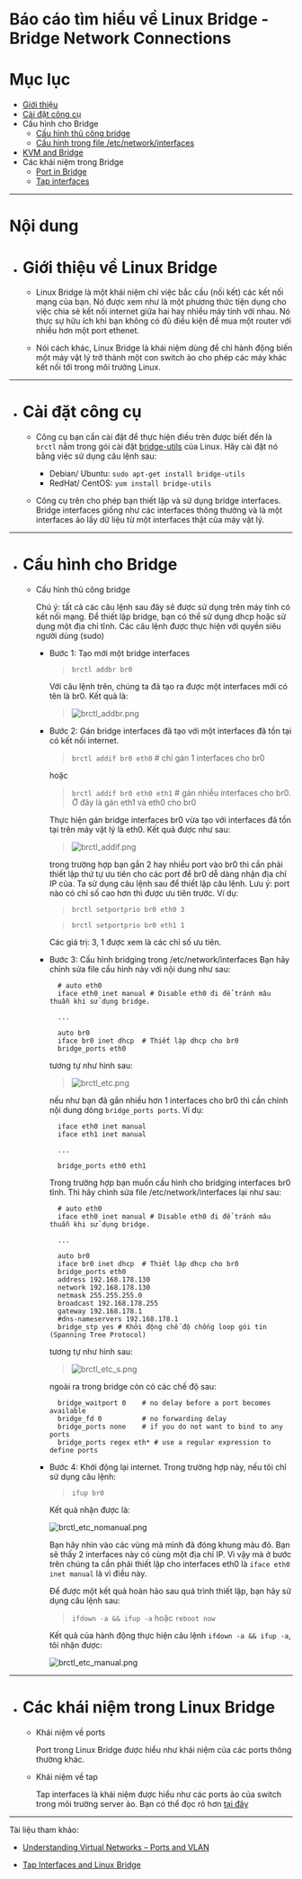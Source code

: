 # Báo cáo tìm hiểu về Linux Bridge - Bridge Network Connections

# Mục lục

- [Giới thiệu](#introduction)
- [Cài đặt công cụ](#installing)
- Cấu hình cho Bridge
	+ [Cấu hình thủ công bridge](#manual-set-up)
	+ [Cấu hình trong file /etc/network/interfaces](#interfaces-set-up)
- <a href="KVM-QEMU.md#kvm-bridging">KVM and Bridge</a>
- Các khái niệm trong Bridge
	+ [Port in Bridge](#concept-port)
	+ [Tap interfaces](#concept-tap)



___

# Nội dung

- # <a name="introduction">Giới thiệu về Linux Bridge</a>

	+ Linux Bridge là một khái niệm chỉ việc bắc cầu (nối kết) các kết nối mạng của bạn. Nó được xem như là một phương thức tiện dụng cho việc chia sẻ kết nối internet giữa hai hay nhiều máy tính với nhau. Nó thực sự hữu ích khi bạn không có đủ điều kiện để mua một router với nhiều hơn một port ethenet.
	
	+ Nói cách khác, Linux Bridge là khái niệm dùng để chỉ hành động biến một máy vật lý trở thành một con switch ảo cho phép các máy khác kết nối tới trong môi trường Linux.

___

- # <a name="installing">Cài đặt công cụ</a>

	+ Công cụ bạn cần cài đặt để thực hiện điều trên được biết đến là `brctl` nằm trong gói cài đặt <a href="https://packages.debian.org/bridge-utils">bridge-utils</a> của Linux. Hãy cài đặt nó bằng việc sử dụng câu lệnh sau:

		+ Debian/ Ubuntu: `sudo apt-get install bridge-utils`
		+ RedHat/ CentOS: `yum install bridge-utils`

	+ Công cụ trên cho phép bạn thiết lập và sử dụng bridge interfaces. Bridge interfaces giống như các interfaces thông thường và là một interfaces ảo lấy dữ liệu từ một interfaces thật của máy vật lý.

___

- # Cấu hình cho Bridge
	- <a name="manual-set-up">Cấu hình thủ công bridge</a>
		
		Chú ý: tất cả các câu lệnh sau đây sẽ được sử dụng trên máy tính có kết nối mạng. Để thiết lập bridge, bạn có thể sử dụng dhcp hoặc sử dụng một địa chỉ tĩnh. Các câu lệnh được thực hiện với quyền siêu người dùng (sudo)

		+ Bước 1: Tạo mới một bridge interfaces
			> `brctl addbr br0`
			
			Với câu lệnh trên, chúng ta đã tạo ra được một interfaces mới có tên là br0. Kết quả là:

			> ![brctl_addbr.png](../Pictures/LinuxBridge/brctl_addbr.png)

		+ Bước 2: Gán bridge interfaces đã tạo với một interfaces đã tồn tại có kết nối internet.
			> `brctl addif br0 eth0` # chỉ gán 1 interfaces cho br0
			
			hoặc

			> `brctl addif br0 eth0 eth1` # gán nhiều interfaces cho br0. Ở đây là gán eth1 và eth0 cho br0

			Thực hiện gán bridge interfaces br0 vừa tạo với interfaces đã tồn tại trên máy vật lý là eth0. Kết quả được như sau:

			> ![brctl_addif.png](../Pictures/LinuxBridge/brctl_addif.png)
			
			trong trường hợp bạn gắn 2 hay nhiều port vào br0 thì cần phải thiết lập thứ tự ưu tiên cho các port để br0 dễ dàng nhận địa chỉ IP của. Ta sử dụng câu lệnh sau để thiết lập câu lệnh. Lưu ý: port nào có chỉ số cao hơn thì được ưu tiên trước. Ví dụ:

			> `brctl setportprio br0 eth0 3`

			> `brctl setportprio br0 eth1 1`

			Các giá trị: 3, 1 được xem là các chỉ số ưu tiên.
		+ Bước 3: Cấu hình bridging trong /etc/network/interfaces  <a name="interfaces-set-up"></a>
			Bạn hãy chỉnh sửa file cấu hình này với nội dung như sau:
      
				
				# auto eth0
				iface eth0 inet manual # Disable eth0 đi để tránh mâu thuẫn khi sử dụng bridge.
        
				...
        
				auto br0
				iface br0 inet dhcp  # Thiết lập dhcp cho br0
				bridge_ports eth0 
			
			tương tự như hình sau:
			> ![brctl_etc.png](../Pictures/LinuxBridge/brctl_etc.png)
			
			nếu như bạn đã gắn nhiều hơn 1 interfaces cho br0 thì cần chỉnh nội dung dòng `bridge_ports ports`. Ví dụ:
				
				iface eth0 inet manual
				iface eth1 inet manual
				
				...

				bridge_ports eth0 eth1


			Trong trường hợp bạn muốn cấu hình cho bridging interfaces br0 tĩnh. Thì hãy chỉnh sửa file /etc/network/interfaces lại như sau:

				# auto eth0
				iface eth0 inet manual # Disable eth0 đi để tránh mâu thuẫn khi sử dụng bridge.
        
				...
        
				auto br0
				iface br0 inet dhcp  # Thiết lập dhcp cho br0
				bridge_ports eth0
				address 192.168.178.130
				network 192.168.178.130
				netmask 255.255.255.0
				broadcast 192.168.178.255
				gateway 192.168.178.1
				#dns-nameservers 192.168.178.1
				bridge_stp yes # Khởi động chế độ chống loop gói tin (Spanning Tree Protocol)
			
			tương tự như hình sau:
			> ![brctl_etc_s.png](../Pictures/LinuxBridge/brctl_etc_s.png)
			
			ngoài ra trong bridge còn có các chế độ sau:

		        bridge_waitport 0    # no delay before a port becomes available
		        bridge_fd 0          # no forwarding delay
		        bridge_ports none    # if you do not want to bind to any ports
		        bridge_ports regex eth* # use a regular expression to define ports


		+ Bước 4: Khởi động lại internet.
			Trong trường hợp này, nếu tôi chỉ sử dụng câu lệnh:
			> `ifup br0`

			Kết quả nhận được là:

			![brctl_etc_nomanual.png](../Pictures/LinuxBridge/brctl_etc_nomanual.png)

			Bạn hãy nhìn vào các vùng mà mình đã đóng khung màu đỏ. Bạn sẽ thấy 2 interfaces này có cùng một địa chỉ IP. Vì vậy mà ở bước trên chúng ta cần phải thiết lập cho interfaces eth0 là `iface eth0 inet manual` là vì điều này.

			Để được một kết quả hoàn hảo sau quá trình thiết lập, bạn hãy sử dụng câu lệnh sau:
			> `ifdown -a && ifup -a` hoặc `reboot now`

			Kết quả của hành động thực hiện câu lệnh `ifdown -a && ifup -a`, tôi nhận được:

			![brctl_etc_manual.png](../Pictures/LinuxBridge/brctl_etc_manual.png)

___

- # Các khái niệm trong Linux Bridge
	
	+ <a name="concept-port">Khái niệm về ports</a>

		Port trong Linux Bridge được hiểu như khái niệm của các ports thông thường khác.

	+ <a name="concept-tap">Khái niệm về tap</a>

		Tap interfaces là khái niệm được hiểu như các ports ảo của switch trong môi trường server ảo. Bạn có thể đọc rõ hơn [tại đây](http://www.innervoice.in/blogs/2013/12/08/tap-interfaces-linux-bridge/)



___

Tài liệu tham khảo:

- [Understanding Virtual Networks – Ports and VLAN](http://www.innervoice.in/blogs/2012/08/30/understanding-virtual-networks-ports-and-vlan/)

- [Tap Interfaces and Linux Bridge](http://www.innervoice.in/blogs/2013/12/08/tap-interfaces-linux-bridge/)